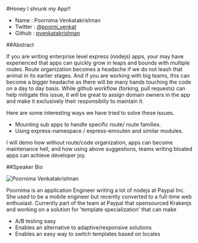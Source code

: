 #Honey I shrunk my App!!

* Name      : Poornima Venkatakrishnan
* Twitter   : [@poorni_venkat][]
* Github    : [pvenkatakrishnan][]

##Abstract

If you are writing enterprise level express (nodejs) apps, your may have experienced that apps can quickly grow in leaps and bounds with multiple routes. Route organization becomes a headache if we do not leash that animal in its earlier stages. And if you are working with big teams, this can become a bigger headache as there will be many hands touching the code on a day to day basis. While github workflow (forking, pull requests) can help mitigate this issue, it will be great to assign domain owners in the app and make it exclusively their responsibiliy to maintain it.

Here are some interesting ways we have tried to solve these issues.

* Mounting sub apps to handle specific route/ route families.
* Using express-namespace / express-enrouten and similar modules.

I will demo how without route/code organization, apps can become maintenance hell, and how using above suggestions, teams writing bloated apps can achieve developer joy.


##Speaker Bio

![Poornima Venkatakrishnan](https://raw.githubusercontent.com/pvenkatakrishnan/2014.cascadiajs.com/master/images/poornima.jpeg)

Poornima is an application Engineer writing a lot of nodejs at Paypal Inc. She used to be a mobile engineer but recently
converted to a full-time web enthusiast. Currently part of the team at Paypal that opensourced Krakenjs and working on a
solution for 'template specialization' that can make  
* A/B testing easy
* Enables an alternative to adaptive/responsive solutions
* Enables an easy way to switch templates based on locales

[@poorni_venkat]:https://twitter.com/poorni_venkat
[pvenkatakrishnan]:http://github.com/pvenkatakrishnan

